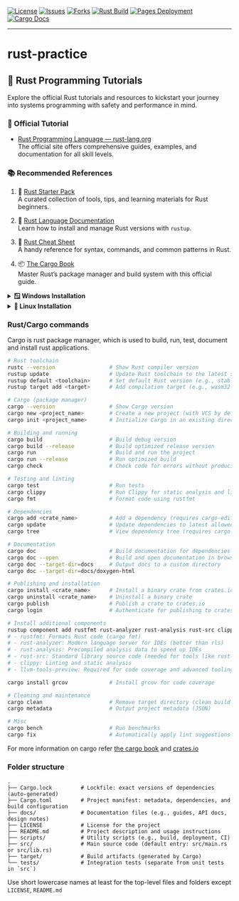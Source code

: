 [![License](https://img.shields.io/github/license/Neeraj2K18/rust-practice)](https://github.com/Neeraj2K18/rust-practice/blob/main/LICENSE)
[![Issues](https://img.shields.io/github/issues/Neeraj2K18/rust-practice)](https://github.com/Neeraj2K18/rust-practice/issues)
[![Forks](https://img.shields.io/github/forks/Neeraj2K18/rust-practice)](https://github.com/Neeraj2K18/rust-practice/network)
[![Rust Build](https://github.com/Neeraj2K18/rust-practice/actions/workflows/rust.yml/badge.svg?branch=main)](https://github.com/Neeraj2K18/rust-practice/actions/workflows/rust.yml)
[![Pages Deployment](https://github.com/Neeraj2K18/rust-practice/actions/workflows/pages/pages-build-deployment/badge.svg?branch=main)](https://github.com/Neeraj2K18/rust-practice/actions/workflows/pages/pages-build-deployment)
[![Cargo Docs](https://img.shields.io/badge/cargo--docs-deployed-yellow.svg?branch=main)](https://neeraj2k18.github.io/rust-practice/docs/doxygen-html/doc/rust_practice/index.html)
<!-- [![Code Coverage](https://neeraj2k18.github.io/rust-practice/docs/gcov-html/badges/plastic.svg?branch=main)](https://neeraj2k18.github.io/rust-practice/docs/gcov-html/index.html) -->
---
# rust-practice

## 🦀 Rust Programming Tutorials

Explore the official Rust tutorials and resources to kickstart your journey into systems programming with safety and performance in mind.

### 📘 Official Tutorial
- [Rust Programming Language — rust-lang.org](https://www.rust-lang.org/)  
  The official site offers comprehensive guides, examples, and documentation for all skill levels.

### 📚 Recommended References

1. 🔧 [Rust Starter Pack](https://opheron.github.io/rust-starter-pack/)  
   A curated collection of tools, tips, and learning materials for Rust beginners.

2. 📖 [Rust Language Documentation](http://rust-lang.github.io/rustup/index.html)  
   Learn how to install and manage Rust versions with `rustup`.

3. 📝 [Rust Cheat Sheet](https://cheats.rs/)  
   A handy reference for syntax, commands, and common patterns in Rust.

4. 📦 [The Cargo Book](https://doc.rust-lang.org/cargo/)  
   Master Rust’s package manager and build system with this official guide.

<details>
  <summary><strong>🪟 Windows Installation</strong></summary>

  ### 🛠 Prerequisites
  - Install [Build Tools for Visual Studio 2022](https://visualstudio.microsoft.com/downloads/?q=build+tools)  
    (Make sure to include the “C++ build tools” workload)

  ### 📥 Install Rust
  - Download and run the Rust installer:  
    [`rustup_init.exe`](https://win.rustup.rs/x86_64)

  ### 💻 Recommended VS Code Extensions
  - [Rust (rust-lang.rust)](https://marketplace.visualstudio.com/items?itemName=rust-lang.rust)  
  - [rust-analyzer (matklad.rust-analyzer)](https://marketplace.visualstudio.com/items?itemName=matklad.rust-analyzer)

</details>

<details>
  <summary><strong>🐧 Linux Installation</strong></summary>

  ### 📥 Install Rust via Terminal
  ```bash
  curl --proto '=https' --tlsv1.2 -sSf https://sh.rustup.rs | sh
  ```
</details>


### Rust/Cargo commands
Cargo is rust package manager, which is used to build, run, test, document and install rust applications.
```bash
# Rust toolchain
rustc --version                 # Show Rust compiler version
rustup update                   # Update Rust toolchain to the latest stable version
rustup default <toolchain>      # Set default Rust version (e.g., stable, nightly)
rustup target add <target>      # Add compilation target (e.g., wasm32-unknown-unknown)

# Cargo (package manager)
cargo --version                 # Show Cargo version
cargo new <project_name>        # Create a new project (with VCS by default)
cargo init <project_name>       # Initialize Cargo in an existing directory

# Building and running
cargo build                     # Build debug version
cargo build --release           # Build optimized release version
cargo run                       # Build and run the project
cargo run --release             # Run optimized build
cargo check                     # Check code for errors without producing binaries

# Testing and linting
cargo test                      # Run tests
cargo clippy                    # Run Clippy for static analysis and linting
cargo fmt                       # Format code using rustfmt

# Dependencies
cargo add <crate_name>          # Add a dependency (requires cargo-edit)
cargo update                    # Update dependencies to latest allowed versions
cargo tree                      # View dependency tree (requires cargo-tree)

# Documentation
cargo doc                       # Build documentation for dependencies
cargo doc --open                # Build and open documentation in browser
cargo doc --target-dir=docs     # Output docs to a custom directory
cargo doc --target-dir=docs/doxygen-html

# Publishing and installation
cargo install <crate_name>      # Install a binary crate from crates.io
cargo uninstall <crate_name>    # Uninstall a binary crate
cargo publish                   # Publish a crate to crates.io
cargo login                     # Authenticate for publishing to crates.io

# Install additional components
rustup component add rustfmt rust-analyzer rust-analysis rust-src clippy llvm-tools-preview
# - rustfmt: Formats Rust code (cargo fmt)
# - rust-analyzer: Modern language server for IDEs (better than rls)
# - rust-analysis: Precompiled analysis data to speed up IDEs
# - rust-src: Standard library source code (needed for tools like rust-analyzer)
# - clippy: Linting and static analysis
# - llvm-tools-preview: Required for code coverage and advanced tooling (e.g., grcov)

cargo install grcov             # Install grcov for code coverage

# Cleaning and maintenance
cargo clean                     # Remove target directory (clean build artifacts)
cargo metadata                  # Output project metadata (JSON)

# Misc
cargo bench                     # Run benchmarks
cargo fix                       # Automatically apply lint suggestions
```
For more information on cargo refer [the cargo book](https://doc.rust-lang.org/cargo/) and [crates.io](https://crates.io/)

### Folder structure
    .
    ├── Cargo.lock         # Lockfile: exact versions of dependencies (auto-generated)
    ├── Cargo.toml         # Project manifest: metadata, dependencies, and build configuration
    ├── docs/              # Documentation files (e.g., guides, API docs, design notes)
    ├── LICENSE            # License for the project
    ├── README.md          # Project description and usage instructions
    ├── scripts/           # Utility scripts (e.g., build, deployment, CI)
    ├── src/               # Main source code (default entry: src/main.rs or src/lib.rs)
    ├── target/            # Build artifacts (generated by Cargo)
    └── tests/             # Integration tests (separate from unit tests in `src`)

Use short lowercase names at least for the top-level files and folders except `LICENSE`, `README.md`